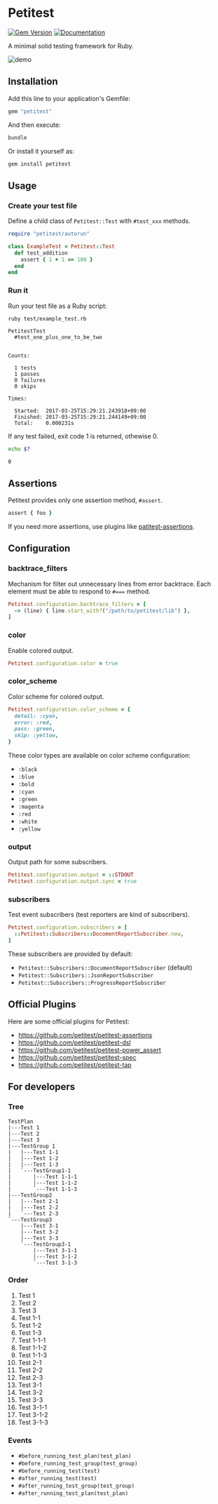 # Petitest

[![Gem Version](https://badge.fury.io/rb/petitest.svg)](https://rubygems.org/gems/petitest)
[![Documentation](http://img.shields.io/badge/docs-rdoc.info-blue.svg)](http://www.rubydoc.info/github/petitest/petitest)

A minimal solid testing framework for Ruby.

![demo](/images/demo.png)

## Installation

Add this line to your application's Gemfile:

```ruby
gem "petitest"
```

And then execute:

```bash
bundle
```

Or install it yourself as:

```bash
gem install petitest
```

## Usage

### Create your test file

Define a child class of `Petitest::Test` with `#test_xxx` methods.

```ruby
require "petitest/autorun"

class ExampleTest < Petitest::Test
  def test_addition
    assert { 1 + 1 == 100 }
  end
end
```

### Run it

Run your test file as a Ruby script:

```bash
ruby test/example_test.rb
```

```
PetitestTest
  #test_one_plus_one_to_be_two


Counts:

  1 tests
  1 passes
  0 failures
  0 skips

Times:

  Started:  2017-03-25T15:29:21.243918+09:00
  Finished: 2017-03-25T15:29:21.244149+09:00
  Total:    0.000231s
```

If any test failed, exit code 1 is returned, othewise 0.

```bash
echo $?
```

```
0
```

## Assertions

Petitest provides only one assertion method, `#assert`.

```ruby
assert { foo }
```

If you need more assertions, use plugins like [patitest-assertions](https://github.com/petitest/petitest-assertions).

## Configuration

### backtrace_filters

Mechanism for filter out unnecessary lines from error backtrace.
Each element must be able to respond to `#===` method.

```ruby
Petitest.configuration.backtrace_filters = [
  -> (line) { line.start_with?("/path/to/petitest/lib") },
]
```

### color

Enable colored output.

```ruby
Petitest.configuration.color = true
```

### color_scheme

Color scheme for colored output.

```ruby
Petitest.configuration.color_scheme = {
  detail: :cyan,
  error: :red,
  pass: :green,
  skip: :yellow,
}
```

These color types are available on color scheme configuration:

- `:black`
- `:blue`
- `:bold`
- `:cyan`
- `:green`
- `:magenta`
- `:red`
- `:white`
- `:yellow`

### output

Output path for some subscribers.

```ruby
Petitest.configuration.output = ::STDOUT
Petitest.configuration.output.sync = true
```

### subscribers

Test event subscribers (test reporters are kind of subscribers).

```ruby
Petitest.configuration.subscribers = [
  ::Petitest::Subscribers::DocomentReportSubscriber.new,
]
```

These subscribers are provided by default:

- `Petitest::Subscribers::DocumentReportSubscriber` (default)
- `Petitest::Subscribers::JsonReportSubscriber`
- `Petitest::Subscribers::ProgressReportSubscriber`

## Official Plugins

Here are some official plugins for Petitest:

- https://github.com/petitest/petitest-assertions
- https://github.com/petitest/petitest-dsl
- https://github.com/petitest/petitest-power_assert
- https://github.com/petitest/petitest-spec
- https://github.com/petitest/petitest-tap

## For developers

### Tree

```
TestPlan
|---Test 1
|---Test 2
|---Test 3
|---TestGroup 1
|   |---Test 1-1
|   |---Test 1-2
|   |---Test 1-3
|   `---TestGroup1-1
|       |---Test 1-1-1
|       |---Test 1-1-2
|       `---Test 1-1-3
|---TestGroup2
|   |---Test 2-1
|   |---Test 2-2
|   `---Test 2-3
`---TestGroup3
    |---Test 3-1
    |---Test 3-2
    |---Test 3-3
    `---TestGroup3-1
        |---Test 3-1-1
        |---Test 3-1-2
        `---Test 3-1-3
```

### Order

1. Test 1
1. Test 2
1. Test 3
1. Test 1-1
1. Test 1-2
1. Test 1-3
1. Test 1-1-1
1. Test 1-1-2
1. Test 1-1-3
1. Test 2-1
1. Test 2-2
1. Test 2-3
1. Test 3-1
1. Test 3-2
1. Test 3-3
1. Test 3-1-1
1. Test 3-1-2
1. Test 3-1-3

### Events

- `#before_running_test_plan(test_plan)`
- `#before_running_test_group(test_group)`
- `#before_running_test(test)`
- `#after_running_test(test)`
- `#after_running_test_group(test_group)`
- `#after_running_test_plan(test_plan)`
